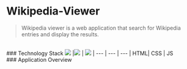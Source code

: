 # Wikipedia-Viewer
> Wikipedia viewer is a web application that search for Wikipedia entries and display the results.

<br>
### Technology Stack
<img src="https://www.w3.org/html/logo/downloads/HTML5_Badge_64.png"> |<img src="http://i.imgur.com/ClWLNuW.png"> | <img src="http://i.imgur.com/vnd96c2.png"> | 
--- | --- | --- |
HTML| CSS | JS

<br>
### Application Overview
